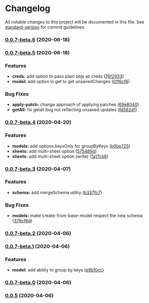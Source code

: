 # Changelog

All notable changes to this project will be documented in this file. See [standard-version](https://github.com/conventional-changelog/standard-version) for commit guidelines.

### [0.0.7-beta.6](https://github.com/odjhey/gsheeez/compare/v0.0.7-beta.5...v0.0.7-beta.6) (2020-06-18)

### [0.0.7-beta.5](https://github.com/odjhey/gsheeez/compare/v0.0.7-beta.4...v0.0.7-beta.5) (2020-06-18)


### Features

* **creds:** add option to pass plain objs as creds ([76f2933](https://github.com/odjhey/gsheeez/commit/76f2933d594b23dc484ca4177d48e8c27233e74f))
* **model:** add option in get to get unsavedChanges ([01f6cf4](https://github.com/odjhey/gsheeez/commit/01f6cf4837c21de1283e79c7d1317e8542664a4a))


### Bug Fixes

* **apply-patch:** change approach of applying patches ([69e8040](https://github.com/odjhey/gsheeez/commit/69e80404c3c0a1c91682c31fbd3b0cb56f833f44))
* **getAll:** fix  getall bug not reflecting unsaved updates ([fd582d1](https://github.com/odjhey/gsheeez/commit/fd582d1e1e76036439e62f89301881f74021c8fd))

### [0.0.7-beta.4](https://github.com/odjhey/gsheeez/compare/v0.0.7-beta.3...v0.0.7-beta.4) (2020-04-20)


### Features

* **models:** add options.keysOnly for groupByKeys ([b0be725](https://github.com/odjhey/gsheeez/commit/b0be725dc4254d9538206455ac636f669cf71eb4))
* **sheets:** add multi-sheet option ([575489d](https://github.com/odjhey/gsheeez/commit/575489d7ef2ae8efe5f681d9ee38ef7e4dd957ef))
* **sheets:** add multi-sheet option (write) ([1a17cb6](https://github.com/odjhey/gsheeez/commit/1a17cb60d84b9942bb2b4ff6b617fb3da65c7cff))

### [0.0.7-beta.3](https://github.com/odjhey/gsheeez/compare/v0.0.7-beta.2...v0.0.7-beta.3) (2020-04-07)


### Features

* **schema:** add mergeSchema utility ([b337fc7](https://github.com/odjhey/gsheeez/commit/b337fc768a72cfc2d06091a365c6421cc1201a5c))


### Bug Fixes

* **models:** make create-from-base-model respect the new schema ([379cf6d](https://github.com/odjhey/gsheeez/commit/379cf6dc649c03c782aa142238c4c135006e9736))

### [0.0.7-beta.2](https://github.com/odjhey/gsheeez/compare/v0.0.7-beta.1...v0.0.7-beta.2) (2020-04-06)

### [0.0.7-beta.1](https://github.com/odjhey/gsheeez/compare/v0.0.7-beta.0...v0.0.7-beta.1) (2020-04-06)


### Features

* **model:** add ability to group by keys ([e9b10cc](https://github.com/odjhey/gsheeez/commit/e9b10cc42bec57c1d04bce0c194d8f62d36afb4d))

### [0.0.7-beta.0](https://github.com/odjhey/gsheeez/compare/v0.0.5-d...v0.0.7-beta.0) (2020-04-06)

### [0.0.5](https://github.com/odjhey/gsheeez/compare/v0.0.5-d...v0.0.5) (2020-04-06)
